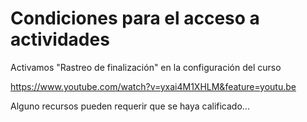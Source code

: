 # Condiciones para el acceso a actividades

Activamos "Rastreo de finalización" en la configuración del curso

https://www.youtube.com/watch?v=yxai4M1XHLM&feature=youtu.be

Alguno recursos pueden requerir que se haya calificado...